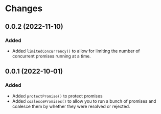 # Changes

## 0.0.2 (2022-11-10)

### Added

- Added `limitedConcurrency()` to allow for limiting the number of concurrent promises running at a time.

## 0.0.1 (2022-10-01)

### Added

- Added `protectPromise()` to protect promises
- Added `coalescePromises()` to allow you to run a bunch of promises and coalesce them by whether they were resolved or rejected.
